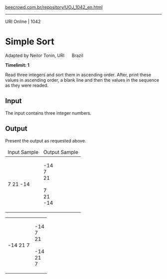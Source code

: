 <p><a href="https://www.beecrowd.com.br/repository/UOJ_1042_en.html">beecrowd.com.br/repository/UOJ_1042_en.html</a></p><hr>
<div>
  <span>URI Online | 1042</span>
  <h1>Simple Sort</h1>
  <div><p>
     Adapted by Neilor Tonin, URI <img alt="" src="https://resources.beecrowd.com.br/gallery/images/flags/br.gif" style="width: 16px; height: 11px; "> Brazil</p>
  </div>
  <strong>Timelimit: 1</strong>
</div>
<div>
<div>
  <p>
   Read three integers and sort them in ascending order. After, print these values in ascending order, a blank line and then the values in the sequence as they were readed.</p>
</div>
<h2>Input</h2>
<div>
  <p>
   The input contains three integer numbers.</p>
</div>
<h2>Output</h2>
<div>
  <p>
   Present the output as requested above.</p>
</div>
<div></div>
  <table>
    <thead>
      <tr>
        <td>Input Sample</td>
        <td>Output Sample</td>
      </tr>
    </thead>
    <tbody>
      <tr>
        <td>
          <p>
           7 21 -14</p>
        </td>
        <td>
          <p>
           -14<br>
           7<br>
           21<br>
          <br>
           7<br>
           21<br>
           -14</p>
        </td>
      </tr>
    </tbody>
  </table>
  <table>
    <tbody>
      <tr>
        <td>
          <p>
           -14 21 7</p>
        </td>
        <td>
          <p>
           -14<br>
           7<br>
           21<br>
          <br>
           -14<br>
           21<br>
           7</p>
        </td>
      </tr>
    </tbody>
  </table>
</div>